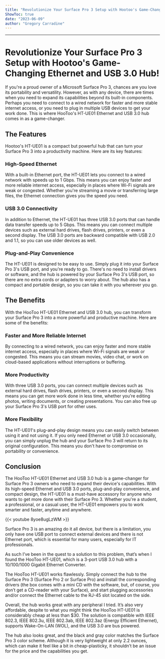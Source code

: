 ```yaml
---
title: "Revolutionize Your Surface Pro 3 Setup with Hootoo's Game-Changing Ethernet and USB 3.0 Hub!"
ShowToc: true 
date: "2023-06-09"
author: "Gregory Carradine"
---
```

*****
# Revolutionize Your Surface Pro 3 Setup with Hootoo's Game-Changing Ethernet and USB 3.0 Hub!

If you're a proud owner of a Microsoft Surface Pro 3, chances are you love its portability and versatility. However, as with any device, there are times when you need to expand its capabilities beyond its built-in components. Perhaps you need to connect to a wired network for faster and more stable internet access, or you need to plug in multiple USB devices to get your work done. This is where HooToo's HT-UE01 Ethernet and USB 3.0 hub comes in as a game-changer.

## The Features 

Hootoo's HT-UE01 is a compact but powerful hub that can turn your Surface Pro 3 into a productivity machine. Here are its key features:

### High-Speed Ethernet 

With a built-in Ethernet port, the HT-UE01 lets you connect to a wired network with speeds up to 1 Gbps. This means you can enjoy faster and more reliable internet access, especially in places where Wi-Fi signals are weak or congested. Whether you're streaming a movie or transferring large files, the Ethernet connection gives you the speed you need.

### USB 3.0 Connectivity 

In addition to Ethernet, the HT-UE01 has three USB 3.0 ports that can handle data transfer speeds up to 5 Gbps. This means you can connect multiple devices such as external hard drives, flash drives, printers, or even a second display. The USB 3.0 ports are backward compatible with USB 2.0 and 1.1, so you can use older devices as well.

### Plug-and-Play Convenience 

The HT-UE01 is designed to be easy to use. Simply plug it into your Surface Pro 3's USB port, and you're ready to go. There's no need to install drivers or software, and the hub is powered by your Surface Pro 3's USB port, so there are no extra cords or adapters to worry about. The hub also has a compact and portable design, so you can take it with you wherever you go.

## The Benefits 

With the HooToo HT-UE01 Ethernet and USB 3.0 hub, you can transform your Surface Pro 3 into a more powerful and productive machine. Here are some of the benefits:

### Faster and More Reliable Internet 

By connecting to a wired network, you can enjoy faster and more stable internet access, especially in places where Wi-Fi signals are weak or congested. This means you can stream movies, video chat, or work on cloud-based applications without interruptions or buffering.

### More Productivity 

With three USB 3.0 ports, you can connect multiple devices such as external hard drives, flash drives, printers, or even a second display. This means you can get more work done in less time, whether you're editing photos, writing documents, or creating presentations. You can also free up your Surface Pro 3's USB port for other uses.

### More Flexibility 

The HT-UE01's plug-and-play design means you can easily switch between using it and not using it. If you only need Ethernet or USB 3.0 occasionally, you can simply unplug the hub and your Surface Pro 3 will return to its original configuration. This means you don't have to compromise on portability or convenience.

## Conclusion 

The HooToo HT-UE01 Ethernet and USB 3.0 hub is a game-changer for Surface Pro 3 owners who need to expand their device's capabilities. With its high-speed Ethernet and USB 3.0 ports, plug-and-play convenience, and compact design, the HT-UE01 is a must-have accessory for anyone who wants to get more done with their Surface Pro 3. Whether you're a student, a professional, or a casual user, the HT-UE01 empowers you to work smarter and faster, anytime and anywhere.

{{< youtube 8yoe8ugLzWM >}} 



Surface Pro 3 is an amazing do it all device, but there is a limitation, you only have one USB port to connect external devices and there is not Ethernet port, which is essential for many users, especially for IT professionals.
 
As such I’ve been in the quest to a solution to this problem, that’s when I found the HooToo HT-UE01, which is a 3-port USB 3.0 hub with a 10/100/1000 Gigabit Ethernet Converter.
 

 
The HooToo HT-UE01 works flawlessly. Simply connect the hub to the Surface Pro 3 (Surface Pro 2 or Surface Pro) and install the corresponding drivers (the box comes with a mini CD with the software, but, of course, you don’t get a CD-reader with your Surface), and start plugging accessories and/or connect the Ethernet cable to the RJ-45 slot located on the side.
 
Overall, the hub works great with any peripheral I tried. It’s also very affordable, despite to what you might think the HooToo HT-UE01 is considerably cheap at less than $30. The solution is compatible with IEEE 802.3, IEEE 802.3u, IEEE 802.3ab, IEEE 802.3az (Energy Efficient Ethernet), supports Wake-On-LAN (WOL), and the USB 3.0 are bus powered.
 
The hub also looks great, and the black and gray color matches the Surface Pro 3 color scheme. Although it is very lightweight at only 2.2 ounces, which can make it feel like a bit in cheap-plasticky, it shouldn’t be an issue for the price and the capabilities you get.




